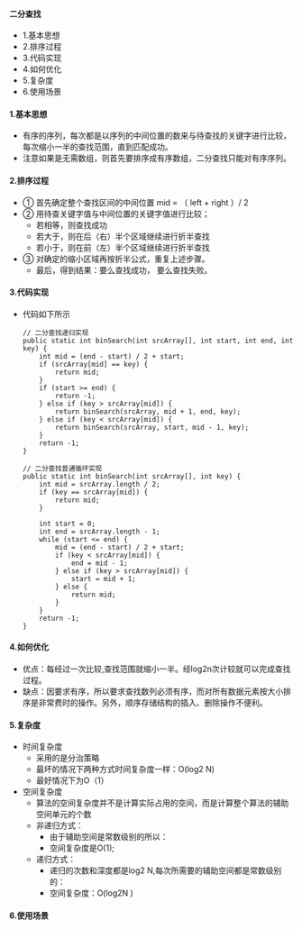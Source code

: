 #### 二分查找
- 1.基本思想
- 2.排序过程
- 3.代码实现
- 4.如何优化
- 5.复杂度
- 6.使用场景



#### 1.基本思想
- 有序的序列，每次都是以序列的中间位置的数来与待查找的关键字进行比较，每次缩小一半的查找范围，直到匹配成功。
- 注意如果是无需数组，则首先要排序成有序数组，二分查找只能对有序序列。


#### 2.排序过程
- ① 首先确定整个查找区间的中间位置 mid = （ left + right ）/ 2
- ② 用待查关键字值与中间位置的关键字值进行比较；
    - 若相等，则查找成功
    - 若大于，则在后（右）半个区域继续进行折半查找
    - 若小于，则在前（左）半个区域继续进行折半查找
- ③ 对确定的缩小区域再按折半公式，重复上述步骤。
    - 最后，得到结果：要么查找成功， 要么查找失败。


#### 3.代码实现
- 代码如下所示
    ```
    // 二分查找递归实现
    public static int binSearch(int srcArray[], int start, int end, int key) {
        int mid = (end - start) / 2 + start;
        if (srcArray[mid] == key) {
            return mid;
        }
        if (start >= end) {
            return -1;
        } else if (key > srcArray[mid]) {
            return binSearch(srcArray, mid + 1, end, key);
        } else if (key < srcArray[mid]) {
            return binSearch(srcArray, start, mid - 1, key);
        }
        return -1;
    }
    
    // 二分查找普通循环实现
    public static int binSearch(int srcArray[], int key) {
        int mid = srcArray.length / 2;
        if (key == srcArray[mid]) {
            return mid;
        }
    
        int start = 0;
        int end = srcArray.length - 1;
        while (start <= end) {
            mid = (end - start) / 2 + start;
            if (key < srcArray[mid]) {
                end = mid - 1;
            } else if (key > srcArray[mid]) {
                start = mid + 1;
            } else {
                return mid;
            }
        }
        return -1;
    }
    ```

#### 4.如何优化
- 优点：每经过一次比较,查找范围就缩小一半。经log2n次计较就可以完成查找过程。
- 缺点：因要求有序，所以要求查找数列必须有序，而对所有数据元素按大小排序是非常费时的操作。另外，顺序存储结构的插入、删除操作不便利。


#### 5.复杂度
- 时间复杂度
    - 采用的是分治策略
    - 最坏的情况下两种方式时间复杂度一样：O(log2 N)
    - 最好情况下为O（1）
- 空间复杂度
    - 算法的空间复杂度并不是计算实际占用的空间，而是计算整个算法的辅助空间单元的个数
    - 非递归方式：
        - 由于辅助空间是常数级别的所以：
        - 空间复杂度是O(1);
    - 递归方式：
        - 递归的次数和深度都是log2 N,每次所需要的辅助空间都是常数级别的：
        - 空间复杂度：O(log2N )


#### 6.使用场景


